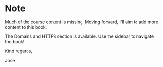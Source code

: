# Note

Much of the course content is missing. Moving forward, I'll aim to add more content to this book.

The Domains and HTTPS section is available. Use the sidebar to navigate the book!

Kind regards,

Jose

